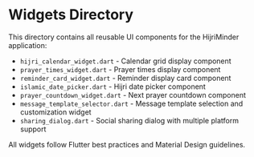 # Widgets Directory

This directory contains all reusable UI components for the HijriMinder application:

- `hijri_calendar_widget.dart` - Calendar grid display component
- `prayer_times_widget.dart` - Prayer times display component
- `reminder_card_widget.dart` - Reminder display card component
- `islamic_date_picker.dart` - Hijri date picker component
- `prayer_countdown_widget.dart` - Next prayer countdown component
- `message_template_selector.dart` - Message template selection and customization widget
- `sharing_dialog.dart` - Social sharing dialog with multiple platform support

All widgets follow Flutter best practices and Material Design guidelines.